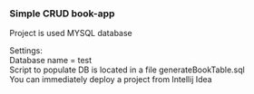 
### Simple CRUD book-app

Project is used MYSQL database

Settings:  
Database name = test  
Script to populate DB is located in a file generateBookTable.sql  
You can immediately deploy a project from Intellij Idea